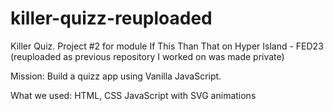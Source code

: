 # killer-quizz-reuploaded
Killer Quiz. Project #2 for module If This Than That on Hyper Island - FED23 (reuploaded as previous repository I worked on was made private)

Mission:
Build a quizz app using Vanilla JavaScript.

What we used: 
HTML, CSS JavaScript with SVG animations



